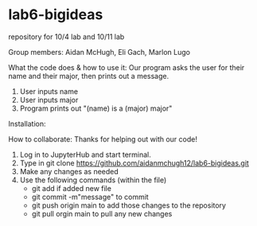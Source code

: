 # lab6-bigideas
repository for 10/4 lab and 10/11 lab

Group members: Aidan McHugh, Eli Gach, Marlon Lugo

What the code does & how to use it:
Our program asks the user for their name and their major, then prints out a message.

1) User inputs name
2) User inputs major
3) Program prints out "(name) is a (major) major"

Installation:


How to collaborate:
Thanks for helping out with our code!
1) Log in to JupyterHub and start terminal.
2) Type in git clone https://github.com/aidanmchugh12/lab6-bigideas.git
3) Make any changes as needed
3) Use the following commands (within the file)
    - git add <filename> if added new file
    - git commit -m"message" to commit
    - git push origin main to add those changes to the repository
    - git pull orgin main to pull any new changes